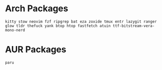 # Arch Packages
```
kitty stow neovim fzf ripgrep bat eza zoxide tmux entr lazygit ranger glow tldr thefuck yank btop htop fastfetch atuin ttf-bitstream-vera-mono-nerd
```

# AUR Packages
```
paru
```
